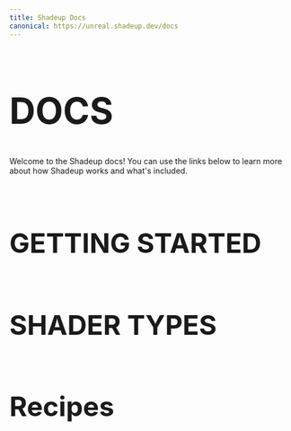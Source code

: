 ```yaml
---
title: Shadeup Docs
canonical: https://unreal.shadeup.dev/docs
---
```


<script>
	import Link from "$lib/link.svelte";
</script>

<h1 style="font-size: 4rem">DOCS</h1>

Welcome to the Shadeup docs! You can use the links below to learn more about how Shadeup works and what's included.

<h2 style="font-size: 3rem; margin-top: 6rem; line-height: 3.1rem;">GETTING STARTED</h2>

<div class="container">
	<Link href="/docs/shadeup"></Link>
	<Link href="/docs/install"></Link>
	<Link href="/docs/cli"></Link>
</div>

<h2 style="font-size: 3rem; margin-top: 6rem; line-height: 3.1rem;">SHADER TYPES</h2>

<div class="container">
	<Link href="/docs/compute"></Link>
	<Link href="/docs/instancing"></Link>
	<Link href="/docs/nodes"></Link>
	<Link href="/docs/proxies"></Link>
</div>

<h2 style="font-size: 3rem; margin-top: 6rem; line-height: 3.1rem;">Recipes</h2>

<div class="container link-multi-line">
	<Link href="/docs/recipes/advanced-output"></Link>
</div>
